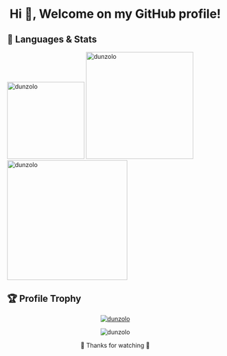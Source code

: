 <h1 align="center">Hi 👋, Welcome on my GitHub profile!</h1>

## 📝 Languages & Stats
<p align="left">
    <img src="https://github-readme-stats.vercel.app/api/top-langs?username=dunzolo&show_icons=true&locale=en&layout=compact" width="180" alt="dunzolo" />
    <img src="https://github-readme-stats.vercel.app/api?username=dunzolo&show_icons=true&locale=en" width="250" alt="dunzolo" />
    <img src="https://github-readme-streak-stats.herokuapp.com/?user=dunzolo&" width="280" alt="dunzolo"/>
</p>

<p></p>

## 🏆 Profile Trophy
<p align="center"> <a href="https://github.com/ryo-ma/github-profile-trophy"><img src="https://github-profile-trophy.vercel.app/?username=dunzolo&theme=juicyfresh&no-bg=true&no-frame=true" alt="dunzolo" /></a> </p>

<p align="center"> <img src="https://komarev.com/ghpvc/?username=dunzolo&label=Profile%20views&color=0e75b6&style=flat" alt="dunzolo" /></p>
<p align="center"> 🙏 Thanks for watching 🙏</p>
